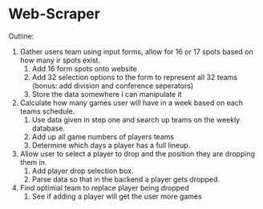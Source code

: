 # Web-Scraper

Outline:

<ol>
  <li>Gather users team using input forms, allow for 16 or 17 spots based on how many ir spots exist.
  <ol>
    <li>Add 16 form spots onto website</li>
    <li>Add 32 selection options to the form to represent all 32 teams (bonus: add division and conference seperators)</li>
    
  <li>Store the data somewhere I can manipulate it</li>
  </ol>
<li>Calculate how many games user will have in a week based on each teams schedule.
 <ol><li>Use data given in step one and search up teams on the weekly database.</li>
 <li>Add up all game numbers of players teams</li>
 <li>Determine which days a player has a full lineup.</li>
 </ol>
<li>Allow user to select a player to drop and the position they are dropping them in.
 <ol><li>Add player drop selection box.</li>
 <li>Parse data so that in the backend a player gets dropped.</li></ol>
 
<li>Find optimial team to replace player being dropped
 <ol><li>See if adding a player will get the user more games
 </li></ol>
